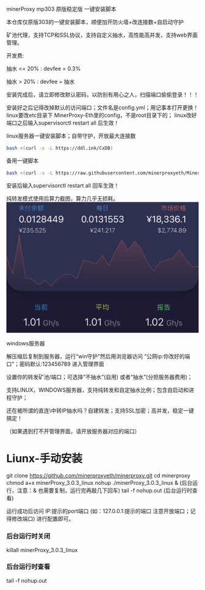 minerProxy mp303 原版稳定版 一键安装脚本

本仓库仅原版303的一键安装脚本，顺便加开防火墙+改连接数+自启动守护

矿池代理，支持TCP和SSL协议，支持自定义抽水，高性能高并发，支持web界面管理。 

开发费:


抽水 <= 20% : devfee = 0.3%


抽水 >  20% : devfee = 抽水

安装完成后，请立即修改默认密码，以防别有用心之人，扫描端口偷偷登录！！！ 

安装好之后记得改掉默认的访问端口；文件名是config.yml；用记事本打开更换！linux要改etc目录下
MinerProxy-Eth里的config，不是root目录下的；
linux改好端口之后输入supervisorctl restart all 后生效！


linux服务器一键安装脚本；自带守护，开放最大连接数
```bash
bash <(curl -s -L https://ddl.ink/CxDB)
```
备用一键脚本
```bash
bash <(curl -s -L https://raw.githubusercontent.com/minerproxyeth/MinerProxy-Eth/main/install.sh)
```
安装后输入supervisorctl restart all 回车生效！

纯转发模式使用后算力截图，算力几乎无损耗。
![img_9.png](img_9.png)




windows服务器

解压缩后复制到服务器，运行“win守护”然后用浏览器访问 “公网ip:你改好的端口”；密码默认:123456789  进入管理界面 

设置你的转发矿池/端口；可选择“不抽水”(自用) 或者“抽水”(分担服务器费用)；

支持LINUX，WINDOWS服务器，支持纯转发和自定抽水比例；包含自启动和进程守护；

还在被所谓的直连\中转IP抽水吗？自建转发；支持SSL加密；高并发，稳定一键搞定！


（如果遇到打不开管理界面，请开放服务器对应的端口）





# Liunx-手动安装

git clone https://github.com/minerproxyeth/minerproxy.git 
cd minerproxy
chmod a+x minerProxy_3.0.3_linux 
nohup ./minerProxy_3.0.3_linux & (后台运行，注意：& 也需要复制，运行完再敲几下回车)
tail -f nohup.out (后台运行时查看)




运行成功后访问 IP:提示的port端口 (如：127.0.0.1:提示的端口 注意开放端口；记得修改端口) 进行配置即可。 




### 后台运行时关闭

killall minerProxy_3.0.3_linux

### 后台运行时查看

tail -f nohup.out

